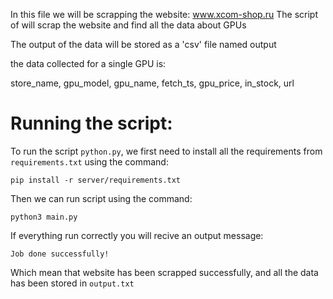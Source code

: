 In this file we will be scrapping the website: www.xcom-shop.ru
The script of will scrap the website and find all the data about GPUs

The output of the data will be stored as a 'csv' file named output

the data collected for a single GPU is: 

store_name, gpu_model, gpu_name, fetch_ts, gpu_price, in_stock, url


# Running the script:

To run the script `python.py`, we first need to install all the requirements from `requirements.txt` using the command:

```
pip install -r server/requirements.txt
```

Then we can run script using the command:
```
python3 main.py
```

If everything run correctly you will recive an output message:
```
Job done successfully!
```

Which mean that website has been scrapped successfully, and all the data has been stored in `output.txt`


